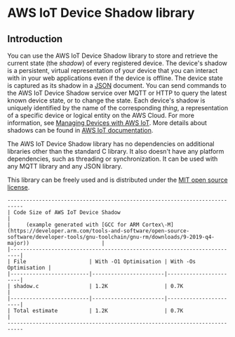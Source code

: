 # AWS IoT Device Shadow library<a name="freertos-lib-cloud-shadows"></a>

## Introduction<a name="freertos-shadow-introduction"></a>

You can use the AWS IoT Device Shadow library to store and retrieve the current state \(the *shadow*\) of every registered device\. The device's shadow is a persistent, virtual representation of your device that you can interact with in your web applications even if the device is offline\. The device state is captured as its shadow in a [JSON](https://www.json.org/) document\. You can send commands to the AWS IoT Device Shadow service over MQTT or HTTP to query the latest known device state, or to change the state\. Each device's shadow is uniquely identified by the name of the corresponding *thing*, a representation of a specific device or logical entity on the AWS Cloud\. For more information, see [ Managing Devices with AWS IoT](https://docs.aws.amazon.com/iot/latest/developerguide/iot-thing-management.html)\. More details about shadows can be found in [AWS IoT documentation](https://docs.aws.amazon.com/iot/latest/developerguide/iot-device-shadows.html)\. 

The AWS IoT Device Shadow library has no dependencies on additional libraries other than the standard C library\. It also doesn't have any platform dependencies, such as threading or synchronization\. It can be used with any MQTT library and any JSON library\. 

This library can be freely used and is distributed under the [MIT open source license](https://freertos.org/a00114.html)\.

```
---------------------------------------------------------------------------
| Code Size of AWS IoT Device Shadow                                      |
|     (example generated with [GCC for ARM Cortex\-M](https://developer.arm.com/tools-and-software/open-source-software/developer-tools/gnu-toolchain/gnu-rm/downloads/9-2019-q4-major))                       |
|-------------------------------------------------------------------------|
| File                    | With -O1 Optimisation | With -Os Optimisation |
|-------------------------|-----------------------|-----------------------|
| shadow.c                | 1.2K                  | 0.7K                  |
|-------------------------|-----------------------|-----------------------|
| Total estimate          | 1.2K                  | 0.7K                  |
---------------------------------------------------------------------------
```